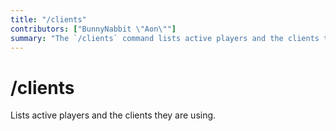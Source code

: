 ```yaml
---
title: "/clients"
contributors: ["BunnyNabbit \"Aon\""]
summary: "The `/clients` command lists active players and the clients they are using."
---
```


# /clients

Lists active players and the clients they are using.
